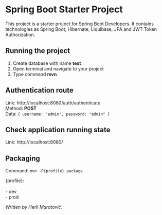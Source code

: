 # Spring Boot Starter Project

This project is a starter project for Spring Boot Developers. It contains technologies as Spring Boot, Hibernate,
Liquibase, JPA and JWT Token Authorization.

## Running the project

1. Create database with name **test**
2. Open terminal and navigate to your project
3. Type command **mvn**

## Authentication route

Link: http://localhost:8080/auth/authenticate <br />
Method: __POST__ <br />
Data: ```{ username: "admin", password: "admin" }```

## Check application running state

Link: http://localhost:8080/

## Packaging

Command: ```mvn -P{profile} package```

{profile}: <br><br>
    - dev <br>
    - prod


_Written by Heril Muratović._